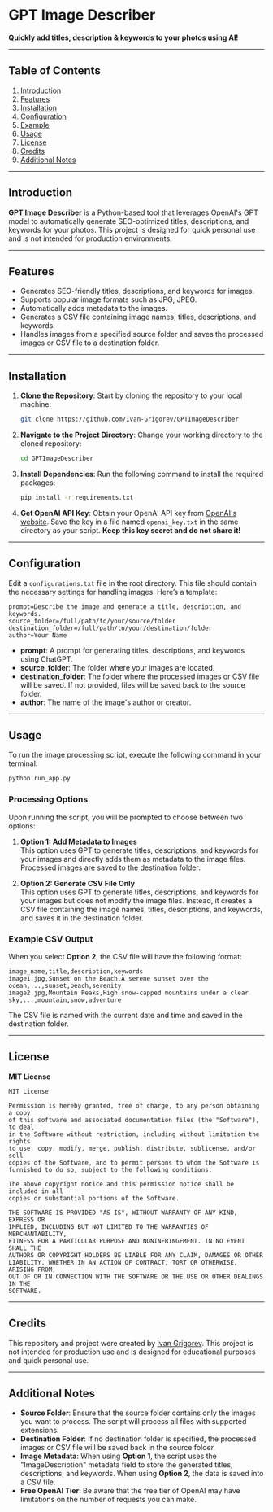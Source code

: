 # GPT Image Describer

**Quickly add titles, description & keywords to your photos using AI!**

---

## Table of Contents

1. [Introduction](#introduction)
2. [Features](#features)
3. [Installation](#installation)
4. [Configuration](#configuration)
5. [Example](#example)
6. [Usage](#usage)
7. [License](#license)
8. [Credits](#credits)
9. [Additional Notes](#additional-notes)

---

## Introduction

**GPT Image Describer** is a Python-based tool that leverages OpenAI's GPT model to automatically generate SEO-optimized titles, descriptions, and keywords for your photos. This project is designed for quick personal use and is not intended for production environments.

---

## Features

- Generates SEO-friendly titles, descriptions, and keywords for images.
- Supports popular image formats such as JPG, JPEG.
- Automatically adds metadata to the images.
- Generates a CSV file containing image names, titles, descriptions, and keywords.
- Handles images from a specified source folder and saves the processed images or CSV file to a destination folder.

---

## Installation

1. **Clone the Repository**: Start by cloning the repository to your local machine:
    ```bash
    git clone https://github.com/Ivan-Grigorev/GPTImageDescriber
    ```
2. **Navigate to the Project Directory**: Change your working directory to the cloned repository:
    ```bash
    cd GPTImageDescriber
    ```
3. **Install Dependencies**: Run the following command to install the required packages:
    ```bash
    pip install -r requirements.txt
    ```
4. **Get OpenAI API Key**: Obtain your OpenAI API key from [OpenAI's website](https://openai.com/). Save the key in a file named `openai_key.txt` in the same directory as your script. **Keep this key secret and do not share it!**

---

## Configuration

Edit a `configurations.txt` file in the root directory. This file should contain the necessary settings for handling images. Here’s a template:

```plaintext
prompt=Describe the image and generate a title, description, and keywords.
source_folder=/full/path/to/your/source/folder
destination_folder=/full/path/to/your/destination/folder
author=Your Name
```

- **prompt**: A prompt for generating titles, descriptions, and keywords using ChatGPT.
- **source_folder**: The folder where your images are located.
- **destination_folder**: The folder where the processed images or CSV file will be saved. If not provided, files will be saved back to the source folder.
- **author**: The name of the image's author or creator.

---

## Usage

To run the image processing script, execute the following command in your terminal:

```bash
python run_app.py
```

### Processing Options

Upon running the script, you will be prompted to choose between two options:

1. **Option 1: Add Metadata to Images**  
   This option uses GPT to generate titles, descriptions, and keywords for your images and directly adds them as metadata to the image files. Processed images are saved to the destination folder.

2. **Option 2: Generate CSV File Only**  
   This option uses GPT to generate titles, descriptions, and keywords for your images but does not modify the image files. Instead, it creates a CSV file containing the image names, titles, descriptions, and keywords, and saves it in the destination folder.

### Example CSV Output

When you select **Option 2**, the CSV file will have the following format:

```csv
image_name,title,description,keywords
image1.jpg,Sunset on the Beach,A serene sunset over the ocean,...,sunset,beach,serenity
image2.jpg,Mountain Peaks,High snow-capped mountains under a clear sky,...,mountain,snow,adventure
```

The CSV file is named with the current date and time and saved in the destination folder.

---

## License

**MIT License**

```
MIT License

Permission is hereby granted, free of charge, to any person obtaining a copy
of this software and associated documentation files (the "Software"), to deal
in the Software without restriction, including without limitation the rights
to use, copy, modify, merge, publish, distribute, sublicense, and/or sell
copies of the Software, and to permit persons to whom the Software is
furnished to do so, subject to the following conditions:

The above copyright notice and this permission notice shall be included in all
copies or substantial portions of the Software.

THE SOFTWARE IS PROVIDED "AS IS", WITHOUT WARRANTY OF ANY KIND, EXPRESS OR
IMPLIED, INCLUDING BUT NOT LIMITED TO THE WARRANTIES OF MERCHANTABILITY,
FITNESS FOR A PARTICULAR PURPOSE AND NONINFRINGEMENT. IN NO EVENT SHALL THE
AUTHORS OR COPYRIGHT HOLDERS BE LIABLE FOR ANY CLAIM, DAMAGES OR OTHER
LIABILITY, WHETHER IN AN ACTION OF CONTRACT, TORT OR OTHERWISE, ARISING FROM,
OUT OF OR IN CONNECTION WITH THE SOFTWARE OR THE USE OR OTHER DEALINGS IN THE
SOFTWARE.
```

---

## Credits

This repository and project were created by [Ivan Grigorev](https://github.com/Ivan-Grigorev). This project is not intended for production use and is designed for educational purposes and quick personal use.

---

## Additional Notes

- **Source Folder**: Ensure that the source folder contains only the images you want to process. The script will process all files with supported extensions.
- **Destination Folder**: If no destination folder is specified, the processed images or CSV file will be saved back in the source folder.
- **Image Metadata**: When using **Option 1**, the script uses the "ImageDescription" metadata field to store the generated titles, descriptions, and keywords. When using **Option 2**, the data is saved into a CSV file.
- **Free OpenAI Tier**: Be aware that the free tier of OpenAI may have limitations on the number of requests you can make.
